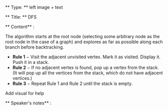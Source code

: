 ** Type: ** left image + text

** Title: ** DFS


** Content** :

The algorithm starts at the root node (selecting some arbitrary node as the root node in the case of a graph) and explores as far as possible along each branch before backtracking.


- **Rule 1** − Visit the adjacent unvisited vertex. Mark it as visited. Display it. Push it in a stack.
- **Rule 2** − If no adjacent vertex is found, pop up a vertex from the stack. (It will pop up all the vertices from the stack, which do not have adjacent vertices.)
- **Rule 3** − Repeat Rule 1 and Rule 2 until the stack is empty.

Add visual for help

** Speaker's notes** :